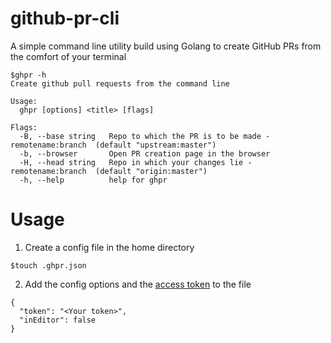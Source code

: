 # github-pr-cli

A simple command line utility build using Golang to create GitHub PRs from the comfort of your terminal

```
$ghpr -h
Create github pull requests from the command line

Usage:
  ghpr [options] <title> [flags]

Flags:
  -B, --base string   Repo to which the PR is to be made - remotename:branch  (default "upstream:master")
  -b, --browser       Open PR creation page in the browser
  -H, --head string   Repo in which your changes lie - remotename:branch  (default "origin:master")
  -h, --help          help for ghpr
```

# Usage

1. Create a config file in the home directory

```
$touch .ghpr.json
```

2. Add the config options and the [access token](https://help.github.com/articles/creating-a-personal-access-token-for-the-command-line/) to the file

```
{
  "token": "<Your token>",
  "inEditor": false
}
```
